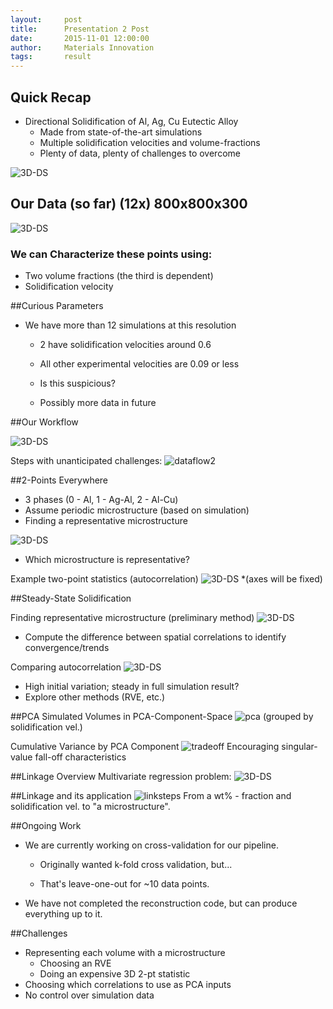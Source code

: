 ```yaml
---
layout:     post
title:      Presentation 2 Post
date:       2015-11-01 12:00:00
author:     Materials Innovation
tags: 		result
---
```

<!-- Start Writing Below in Markdown -->

## Quick Recap
* Directional Solidification of Al, Ag, Cu Eutectic Alloy
  * Made from state-of-the-art simulations
  * Multiple solidification velocities and volume-fractions
  * Plenty of data, plenty of challenges to overcome
  
![3D-DS](/MIC-Ternary-Eutectic-Alloy/img/milestone1_pres/directional-solid-3d.png)
  
## Our Data (so far) (12x) 800x800x300
![3D-DS](/MIC-Ternary-Eutectic-Alloy/img/milestone2_pres/sim_params.png)

### We can Characterize these points using: 
* Two volume fractions (the third is dependent) 
* Solidification velocity

##Curious Parameters 

* We have more than 12 simulations at this resolution
  * 2 have solidification velocities around 0.6
  * All other experimental velocities are 0.09 or less
  * Is this suspicious?   
  
  * Possibly more data in future

##Our Workflow

![3D-DS](/MIC-Ternary-Eutectic-Alloy/img/workflow/dataflow.png)

Steps with unanticipated challenges:
![dataflow2](/MIC-Ternary-Eutectic-Alloy/img/milestone2_pres/dataflow1.jpg)

##2-Points Everywhere

* 3 phases (0 - Al, 1 - Ag-Al, 2 - Al-Cu)
* Assume periodic microstructure (based on simulation)
* Finding a representative microstructure

![3D-DS](/MIC-Ternary-Eutectic-Alloy/img/milestone2_pres/4_microstructures.png)
* Which microstructure is representative?


Example two-point statistics (autocorrelation)
![3D-DS](/MIC-Ternary-Eutectic-Alloy/img/milestone2_pres/auto.png)
*(axes will be fixed)

##Steady-State Solidification

Finding representative microstructure (preliminary method)
![3D-DS](/MIC-Ternary-Eutectic-Alloy/img/milestone2_pres/delta_method.png)
* Compute the difference between spatial correlations to identify convergence/trends

Comparing autocorrelation
![3D-DS](/MIC-Ternary-Eutectic-Alloy/img/milestone2_pres/compare.png)
* High initial variation; steady in full simulation result? 
* Explore other methods (RVE, etc.)

##PCA
Simulated Volumes in PCA-Component-Space
![pca](/MIC-Ternary-Eutectic-Alloy/img/milestone2_pres/pca.png) 
(grouped by solidification vel.)

Cumulative Variance by PCA Component
![tradeoff](/MIC-Ternary-Eutectic-Alloy/img/milestone2_pres/decay.png)
Encouraging singular-value fall-off characteristics

##Linkage Overview
Multivariate regression problem:
![3D-DS](/MIC-Ternary-Eutectic-Alloy/img/workflow/overview.png)

##Linkage and its application
![linksteps](/MIC-Ternary-Eutectic-Alloy/img/milestone2_pres/link_steps.jpg)
From a wt% - fraction and solidification vel. to "a microstructure".

##Ongoing Work
* We are currently working on cross-validation for our pipeline.
  * Originally wanted k-fold cross validation, but...

  * That's leave-one-out for ~10 data points.

* We have not completed the reconstruction code, but can produce everything up to it.

##Challenges
* Representing each volume with a microstructure
  * Choosing an RVE
  * Doing an expensive 3D 2-pt statistic
* Choosing which correlations to use as PCA inputs
* No control over simulation data



